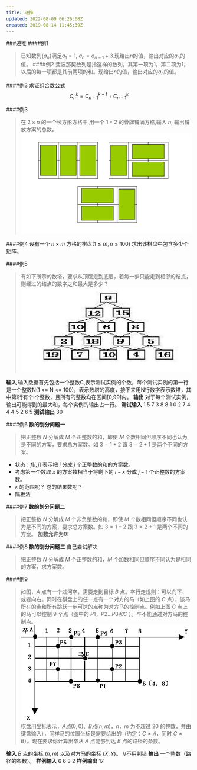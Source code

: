 ```yaml
---
title: 递推
updated: 2022-08-09 06:26:08Z
created: 2019-08-14 11:45:39Z
---
```



###递推
####例1
>已知数列$\{a_n\}$满足$a_1 = 1$, $a_n=a_{n-1}+3$.现给出$n$的值，输出对应的$a_n$的值。
####例2
>斐波那契数列是指这样的数列，其第一项为1，第二项为1，以后的每一项都是其前两项的和。现给出$n$的值，输出对应的$a_n$的值。


####例3
求证组合数公式
$$C_n^k = C_{n-1}^{k-1} + C_{n-1}^{k}$$


####例3
>在 $2 \times n$ 的一个长方形方格中,用一个 $1 \times 2$ 的骨牌铺满方格,输入 $n$, 输出铺放方案的总数。
![](../../../_resources/2.jpg)

####例4
设有一个 $n \times m$ 方格的棋盘$(1 \le m, n \le 100)$
求出该棋盘中包含多少个矩阵。 


####例5
>有如下所示的数塔，要求从顶层走到底层，若每一步只能走到相邻的结点，则经过的结点的数字之和最大是多少？
![](../../../_resources/1-2.jpg)

**输入**
输入数据首先包括一个整数C,表示测试实例的个数，每个测试实例的第一行是一个整数N(1 <= N <= 100)，表示数塔的高度，接下来用N行数字表示数塔，其中第i行有个i个整数，且所有的整数均在区间[0,99]内。
**输出**
对于每个测试实例，输出可能得到的最大和，每个实例的输出占一行。
**测试输入**
1
5 
7 
3 8 
8 1 0 
2 7 4 4 
4 5 2 6 5
**测试输出**
30

####例6
**数的划分问题一**
>把正整数 $N$ 分解成 $M$ 个正整数的和，即使 $M$ 个数相同但顺序不同也认为是不同的方案，要求总方案数。如 $3=1+2$ 跟 $3=2+1$ 是两个不同的方案。

* 状态：$f[i,j]$ 表示把 $i$ 分成 $j$ 个正整数的和的方案数。
* 考虑第一个数取 $x$ 的方案数相当于将剩下的 $i-x$ 分成 $j-1$ 个正整数的方案数。
* $x$ 的范围呢？ 总的结果数呢？
* 隔板法

####例7
**数的划分问题二**
>把正整数 $N$ 分解成 $M$ 个非负整数的和，即使 $M$ 个数相同但顺序不同也认为是不同的方案，要求总方案数。如 $3=1+2$ 跟 $3=2+1$ 是两个不同的方案。
**加数允许为0!**

####例8
**数的划分问题三**
~~自己尝试解决~~
>把正整数 $N$ 分解成 $M$ 个正整数的和，$M$ 个加数相同但顺序不同认为是相同的方案，求方案数。

####例9
>如图，$A$ 点有一个过河卒，需要走到目标 $B$ 点。卒行走规则：可以向下、或者向右。同时在棋盘上的任一点有一个对方的马（如上图的 $C$ 点），该马所在的点和所有跳跃一步可达的点称为对方马的控制点。例如上图 $C$ 点上的马可以控制 9 个点（图中的 $P1，P2 … P8 和 C$ ）。卒不能通过对方马的控制点。
![](../../../_resources/3.gif)
棋盘用坐标表示，$A点(0,0)$、$B点(n,m)$，$n，m$ 为不超过 $20$ 的整数，并由键盘输入），同样马的位置坐标是需要给出的（约定：$C \not=A$，同时 $C \not=B$）。现在要求你计算出卒从 $A$ 点能够到达 $B$ 点的路径的条数。

**输入**
$B$ 点的坐标 $(n,m)$ 以及对方马的坐标 $(X,Y)$。 //不用判错
**输出**
一个整数（路径的条数）。
**样例输入**
6 6 3 2
**样例输出**
17









